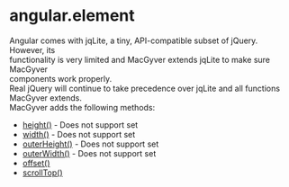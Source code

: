 
angular.element
===
Angular comes with jqLite, a tiny, API-compatible subset of jQuery. However, its  
functionality is very limited and MacGyver extends jqLite to make sure MacGyver  
components work properly.  
Real jQuery will continue to take precedence over jqLite and all functions MacGyver extends.  
MacGyver adds the following methods:  
- [height()](http://api.jquery.com/height/) - Does not support set  
- [width()](http://api.jquery.com/width/) - Does not support set  
- [outerHeight()](http://api.jquery.com/outerHeight/) - Does not support set  
- [outerWidth()](http://api.jquery.com/outerWidth/) - Does not support set  
- [offset()](http://api.jquery.com/offset/)  
- [scrollTop()](http://api.jquery.com/scrollTop/)  
  
